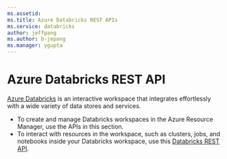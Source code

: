 ```yaml
---
ms.assetid:
ms.title: Azure Databricks REST APIs
ms.service: databricks
author: jeffpang
ms.author: b-jepang
ms.manager: ygupta
---
```



# Azure Databricks REST API

[Azure Databricks](https://azure.microsoft.com/en-us/services/databricks/) is an interactive workspace that integrates effortlessly with a wide variety of data stores and services.

* To create and manage Databricks workspaces in the Azure Resource Manager, use the APIs in this section.
* To interact with resources in the workspace, such as clusters, jobs, and notebooks inside your Databricks workspace, use this [Databricks REST API](https://docs.azuredatabricks.net/api/index.html).

